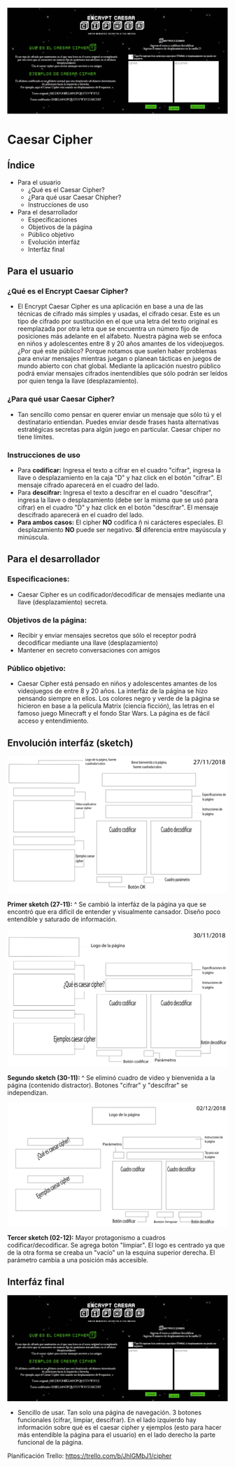 ![cipher](images/foto_cipher.jpg)

# Caesar Cipher

## Índice 

- Para el usuario
   - ¿Qué es el Caesar Cipher?
   - ¿Para qué usar Caesar Chipher?
   - Instrucciones de uso
- Para el desarrollador
   - Especificaciones
   - Objetivos de la página
   - Público objetivo
   - Evolución interfáz
   - Interfáz final

## Para el usuario

### **¿Qué es el Encrypt Caesar Cipher?**
- El Encrypt Caesar Cipher es una aplicación en base a una de las técnicas de cifrado más simples y usadas, el cifrado cesar. Este es un tipo de cifrado por sustitución en el que una letra del texto original es reemplazada por otra letra que se encuentra un número fijo de posiciones más adelante en el alfabeto. Nuestra página web se enfoca en niños y adolescentes entre 8 y 20 años amantes de los videojuegos. ¿Por qué este público? Porque notamos que suelen haber problemas para enviar mensajes mientras juegan o planean tácticas en juegos de mundo abierto con chat global. Mediante la aplicación nuestro público podrá enviar mensajes cifrados inentendibles que sólo podrán ser leídos por quien tenga la llave (desplazamiento).

### **¿Para qué usar Caesar Cipher?**
- Tan sencillo como pensar en querer enviar un mensaje que sólo tú y el destinatario entiendan. Puedes enviar desde frases hasta alternativas estratégicas secretas para algún juego en particular. Caesar chiper no tiene límites. 

### **Instrucciones de uso**
- Para **codificar:** Ingresa el texto a cifrar en el cuadro "cifrar", ingresa la llave o desplazamiento en la caja "D" y haz click en el botón "cifrar". El mensaje cifrado aparecerá en el cuadro del lado. 
- Para **descifrar:** Ingresa el texto a descifrar en el cuadro "descifrar", ingresa la llave o desplazamiento (debe ser la misma que se usó para cifrar) en el cuadro "D" y haz click en el botón "descifrar". El mensaje descifrado aparecerá en el cuadro del lado.
- **Para ambos casos:** El cipher **NO** codifica ñ ni carácteres especiales. El desplazamiento **NO** puede ser negativo. **SÍ** diferencia entre mayúscula y minúscula. 


## Para el desarrollador

### **Especificaciones:**
- Caesar Cipher es un codificador/decodificar de mensajes mediante una llave (desplazamiento) secreta. 

### **Objetivos de la página:**
- Recibir y enviar mensajes secretos que sólo el receptor podrá decodificar mediante una llave (desplazamiento)
- Mantener en secreto conversaciones con amigos 

### **Público objetivo:**
- Caesar Cipher está pensado en niños y adolescentes amantes de los videojuegos de entre 8 y 20 años. La interfáz de la página se hizo pensando siempre en ellos. Los colores negro y verde de la página se hicieron en base a la película Matrix (ciencia ficción), las letras en el famoso juego Minecraft y el fondo Star Wars. La página es de fácil acceso y entendimiento. 

## **Envolución interfáz (sketch)** 

![sketch-27.11](images/sketch_27-11.jpg)

**Primer sketch (27-11):** ^ Se cambió la interfáz de la página ya que se encontró que era difícil de entender y visualmente cansador. Diseño poco entendible y saturado de información. 

![sketch-30.11](images/sketch_30-11.jpg)

**Segundo sketch (30-11):** ^ Se eliminó cuadro de video y bienvenida a la página (contenido distractor). Botones "cifrar" y "descifrar" se independizan.

![sketch-02.12](images/sketch_02-11.jpg)

**Tercer sketch (02-12):** Mayor protagonismo a cuadros codificar/decodificar. Se agrega botón "limpiar". El logo es centrado ya que de la otra forma se creaba un "vacío" un la esquina superior derecha. El parámetro cambia a una posición más accesible. 

## Interfáz final 
![cipher](images/foto_cipher.jpg)

- Sencillo de usar. Tan solo una página de navegación. 3 botones funcionales (cifrar, limpiar, descifrar). En el lado izquierdo hay información sobre qué es el caesar cipher y ejemplos (esto para hacer más entendible la página para el usuario) en el lado derecho la parte funcional de la página. 

Planificación Trello: https://trello.com/b/JhlGMbJ1/cipher